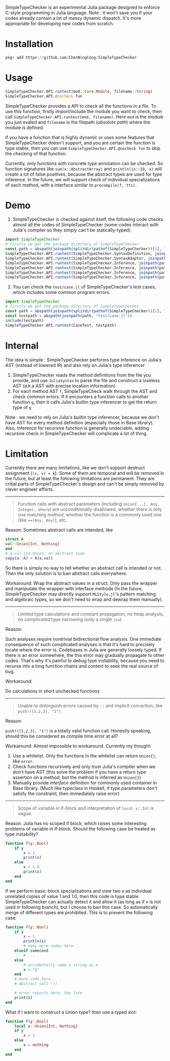 SimpleTypeChecker is an experimental Julia package designed to enforce C-style programming in Julia language. Note : it won't save you if your codes already contain a lot of messy dynamic dispatch. It's more appropriate for developing new codes from scratch.

# Installation
```julia
pkg> add https://github.com/ChenNingCong/SimpleTypeChecker
```

# Usage
```julia
SimpleTypeChecker.API.runtest(mod::Core.Module, filename::String)
SimpleTypeChecker.API.@nocheck fun
```
SimpleTypeChecker provides a API to check all the functions in a file. To use this function, firstly import/include the module you want to check, then call `SimpleTypeChecker.API.runtest(mod, filename)`. Here `mod` is the module you just evaled and `filename` is the filepath (*absolute path*) where the module is defined.

If you have a function that is highly dynamic or uses some features that SimpleTypeChecker doesn't support, and you are certain the function is type stable, then you can use `SimpleTypeChecker.API.@nocheck fun` to skip the checking of that function.

Currently, only functions with concrete type annotation can be checked. So function signatures like `sum(x::AbstractArray)` and `println(io::IO, x)` will create a lot of false positives, because the abstract types are used for type inference. In the future, we will support check of individual specializations of each method, with a interface similar to `precompile(f, tts)`.

# Demo
1. SimpleTypeChecker is checked against itself, the following code checks almost all the codes of SimpleTypeChecker (some codes interact with Julia's compiler so they simply can't be statically-typed)
```julia
import SimpleTypeChecker
# firstly we get the package directory of SimpleTypeChecker
const path = abspath(joinpath(splitdir(pathof(SimpleTypeChecker))[1], ".."))
SimpleTypeChecker.API.runtest(SimpleTypeChecker.SyntaxDefinition, joinpath(path, "src/adaptor/SyntaxDefinition.jl"))
SimpleTypeChecker.API.runtest(SimpleTypeChecker.SyntaxAdaptor, joinpath(path, "src/adaptor/SyntaxAdaptor.jl"))
SimpleTypeChecker.API.runtest(SimpleTypeChecker.Inference, joinpath(path, "src/adaptor/InferenceError.jl"))
SimpleTypeChecker.API.runtest(SimpleTypeChecker.Inference, joinpath(path, "src/adaptor/Inference.jl"))
SimpleTypeChecker.API.runtest(SimpleTypeChecker.Inference, joinpath(path, "src/adaptor/JuExprAdaptor.jl"))
SimpleTypeChecker.API.runtest(SimpleTypeChecker.Inference, joinpath(path, "src/adaptor/JuExprValidator.jl"))
```
2. You can check the `test/case.jl` of SimpleTypeChecker's test cases, which includes some common program errors.
```julia
import SimpleTypeChecker
# firstly we get the package directory of SimpleTypeChecker
const path = abspath(joinpath(splitdir(pathof(SimpleTypeChecker))[1], ".."))
const testpath = abspath(joinpath(path, "test/case.jl"))
include(testpath)
SimpleTypeChecker.API.runtest(CaseTest, testpath)
```

# Internal
The idea is simple : SimpleTypeChecker performs type inference on Julia's AST (instead of lowered IR) and also rely on Julia's type inferencer
1. SimpleTypeChecker reads the method definitions from the file you provide, and use `JuliaSyntax` to parse the file and construct a loseless AST (a.k.a AST with precise location information)
2. For each method AST `f`, SimpleTypeCheck walk through the AST and check common errors. If it encounters a function calls to another function `g`, then it calls Julia's builtin type inferencer to get the return type of `g`

Note : we need to rely on Julia's builtin type inferencer, because we don't have AST for every method definition (especially those in Base library). Also, inference for recursive function is generally undeciable, adding recursive check in SimpleTypeChecker will complicate a lot of thing.

# Limitation
Currently there are many limitations, like we don't support destruct assignment (`(x, v) = k`).
Some of them are temporal and will be removed in the future, but at least the following limitations are permanent. They are critial parts of SimpleTypeChecker's design and can't be simply removed by clever engineer efforts.

---
>Function calls with abstract parameters (including `Union{...}, Any, Integer, where`) are unconditionally disallowed, whether there is only one matching method, whether the function is a commonly used one (like `==(Any, Any)`), etc.

Reason:
Sometimes abstract calls are intended, like
```julia
struct A
val::Union{Int, Nothing}
end
# a.val isa Union, an abstract type
copy(a::A) = A(a.val)
```
So there is simply no way to tell whether an abstract call is intended or not. Then the only solution is to ban abstract calls everywhere.

Workaround:
Wrap the abstract values in a struct. Only pass the wrapper and manipulate the wrapper with interface methods (In the future, SimpleTypeChecker may directly support `MLStyle.jl`'s pattern matching and algebraic types, so we don't need to wrap and dewrap them manually).

---
>Limited type calculations and constant propagation, no heap analysis, no complicated type narrowing (only a single `isa`)

Reason:

Such analyses require nontrivial bidirectional flow analysis. One immediate consequence of such complicated analyses is that it's hard to precisely locate where the error is. Codebases in Julia are generally loosely typed. If there is an error somewhere, the this error may gradually propagate to other codes. That's why it's painful to debug type instability, because you need to recurse into a long function chains and context to seek the real source of bug.

Workaround:

Do calculations in short unchecked functions

---
> Unable to distinguish errors caused by `::` and implicit convertion, like `push!([1,2,3], "1")`.

Reason:

`push!([1,2,3], "1")` is a totally valid function call. Honestly speaking, should this be considered as compile time error at all?

Workaround:
Almost impossible to workaround. Currently my thought:
1. Use a whitelist. Only the functions in the whitelist can return `Union{}`, like `error`.
2. Check functions recursively and only trust Julia's compiler when we don't have AST (this solve the problem if you have a return type assertion on a method, but the method is inferred as `Union{}`)
3. Manually provide *interface* definition for commonly used container in Base library. (Much like typeclass in Haskell, if type parameters don't satisfy the constraint, then immediately raise error)

---

> Scope of variable in if-block and interpretation of `local x::Int` is vague.

Reason:
Julia has no scoped if block, which raises some interesting problems of variable in if-block. Should the following case be treated as type instability?
```julia
function f(y::Bool)
    if y
        x = 1
        print(x)
    else
        x = 1.0
        print(x)
    end
end
```

If we perform basic-block specializations and view two x as individual unrelated copies of value 1 and 1.0, then this code is type stable. SimpleTypeChecker can actually detect it and allow it (as long as if x is not used in following branch), but I choose to ban this case. So automatically merge of different types are prohibited. This is to prevent the following case:

```julia
function f(y::Bool)
    if y
        x = 1
        println(x)
        # many more codes here...
    elseif somecond
        # ... 
    else
        # accidentally name a string as x
        x = "1"
    end
    # more code here...
    # abstract call !!!

    # error reports here, too late
    print(x)
end
```

What if I want to construct a Union type? then use a typed slot:
```julia
function f(y::Bool)
    local x::Union{Int, Nothing}
    if y
        x = 1
    else
        x = nothing
    end
end
```

